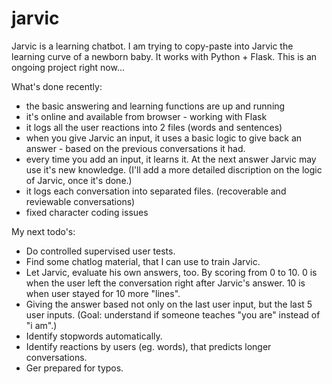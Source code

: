 # jarvic
Jarvic is a learning chatbot. I am trying to copy-paste into Jarvic the learning curve of a newborn baby. It works with Python + Flask.
This is an ongoing project right now...

What's done recently:
- the basic answering and learning functions are up and running
- it's online and available from browser - working with Flask
- it logs all the user reactions into 2 files (words and sentences)
- when you give Jarvic an input, it uses a basic logic to give back an answer - based on the previous conversations it had.
- every time you add an input, it learns it. At the next answer Jarvic may use it's new knowledge.
(I'll add a more detailed discription on the logic of Jarvic, once it's done.)
- it logs each conversation into separated files. (recoverable and reviewable conversations)
- fixed character coding issues

My next todo's:
- Do controlled supervised user tests.
- Find some chatlog material, that I can use to train Jarvic.
- Let Jarvic, evaluate his own answers, too. By scoring from 0 to 10. 0 is when the user left the conversation right after Jarvic's answer. 10 is when user stayed for 10 more "lines".
- Giving the answer based not only on the last user input, but the last 5 user inputs. (Goal: understand if someone teaches "you are" instead of "i am".)
- Identify stopwords automatically.
- Identify reactions by users (eg. words), that predicts longer conversations.
- Ger prepared for typos.